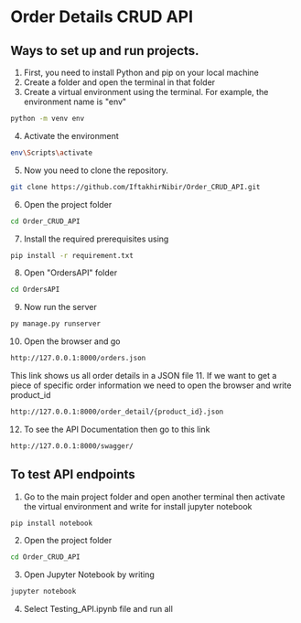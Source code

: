 # Order Details CRUD API
## Ways to set up and run projects.
1. First, you need to install Python and pip on your local machine
2. Create a folder and open the terminal in that folder
3. Create a virtual environment using the terminal. For example, the environment name is "env"
```bash
python -m venv env 
```
4. Activate the environment
```bash
env\Scripts\activate
```
5. Now you need to clone the repository.
```bash
git clone https://github.com/IftakhirNibir/Order_CRUD_API.git 
```
6. Open the project folder
```bash
cd Order_CRUD_API
```
7. Install the required prerequisites using
```bash
pip install -r requirement.txt
```
8. Open "OrdersAPI" folder
```bash
cd OrdersAPI
```
9. Now run the server
```bash
py manage.py runserver
```
10. Open the browser and go 
```bash
http://127.0.0.1:8000/orders.json
```
This link shows us all order details in a JSON file
11. If we want to get a piece of specific order information we need to open the browser and write product_id
```bash
http://127.0.0.1:8000/order_detail/{product_id}.json
```
12. To see the API Documentation then go to this link 
```bash
http://127.0.0.1:8000/swagger/
```
## To test API endpoints
1. Go to the main project folder and open another terminal then activate the virtual environment and write for install jupyter notebook
```bash
pip install notebook
```
2. Open the project folder
```bash
cd Order_CRUD_API
```
3. Open Jupyter Notebook by writing
```bash
jupyter notebook
```
4. Select Testing_API.ipynb file and run all 

